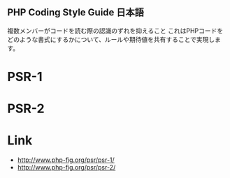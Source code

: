 ## PHP Coding Style Guide 日本語
複数メンバーがコードを読む際の認識のずれを抑えること
これはPHPコードをどのような書式にするかについて、ルールや期待値を共有することで実現します。

# PSR-1



# PSR-2


# Link
- http://www.php-fig.org/psr/psr-1/
- http://www.php-fig.org/psr/psr-2/
